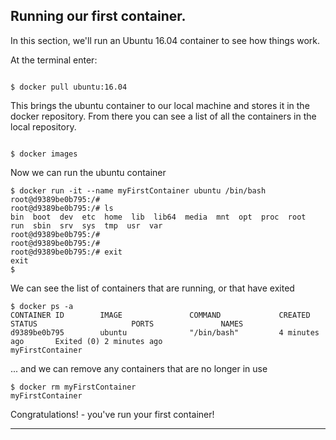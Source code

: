

## Running our first container.

In this section, we'll run an Ubuntu 16.04 container to see how things work.

At the terminal enter:

```

$ docker pull ubuntu:16.04

```

This brings the ubuntu container to our local machine and stores it in the docker repository. From there you can see a list of all the containers in the local repository.

```

$ docker images

```

Now we can run the ubuntu container

```
$ docker run -it --name myFirstContainer ubuntu /bin/bash
root@d9389be0b795:/#
root@d9389be0b795:/# ls
bin  boot  dev  etc  home  lib  lib64  media  mnt  opt  proc  root  run  sbin  srv  sys  tmp  usr  var
root@d9389be0b795:/#
root@d9389be0b795:/#
root@d9389be0b795:/# exit
exit
$

```

We can see the list of containers that are running, or that have exited

```
$ docker ps -a
CONTAINER ID        IMAGE               COMMAND             CREATED             STATUS                     PORTS               NAMES
d9389be0b795        ubuntu              "/bin/bash"         4 minutes ago       Exited (0) 2 minutes ago                       myFirstContainer
```

... and we can remove any containers that are no longer in use

```
$ docker rm myFirstContainer
myFirstContainer

```

Congratulations! - you've run your first container!

---
